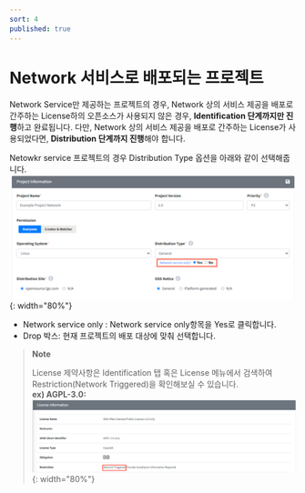 ```yaml
---
sort: 4
published: true
---
```


# Network 서비스로 배포되는 프로젝트
Network Service만 제공하는 프로젝트의 경우, Network 상의 서비스 제공을 배포로 간주하는 License하의 오픈소스가 사용되지 않은 경우,
**Identification 단계까지만 진행**하고 완료됩니다. 다만, Network 상의 서비스 제공을 배포로 간주하는 License가 사용되었다면, 
**Distribution 단계까지 진행**해야 합니다.

Netowkr service 프로젝트의 경우 Distribution Type 옵션을 아래와 같이 선택해줍니다.
![NetworkService](../images/usecase/dist_type/network_service_yes.png){: width="80%"}
- Network service only : Network service only항목을 Yes로 클릭합니다.
- Drop 박스: 현재 프로젝트의 배포 대상에 맞춰 선택합니다.


> **Note**
>
> License 제약사항은 Identification 탭 혹은 License 메뉴에서 검색하여 
> Restriction(Network Triggered)을 확인해보실 수 있습니다.<br/>
> **ex) AGPL-3.0:** <br/>
> ![AGPL-3.0Example](../images/usecase/dist_type/network_restriction.png){: width="80%"}

